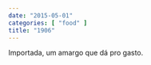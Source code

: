 ```yaml
---
date: "2015-05-01"
categories: [ "food" ]
title: "1906"
---
```

Importada, um amargo que dá pro gasto.

